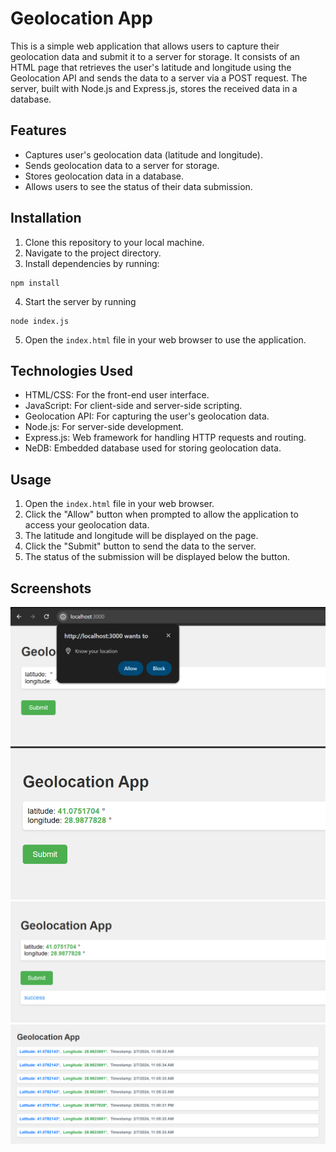 # Geolocation App

This is a simple web application that allows users to capture their geolocation data and submit it to a server for
storage. It consists of an HTML page that retrieves the user's latitude and longitude using the Geolocation API and
sends the data to a server via a POST request. The server, built with Node.js and Express.js, stores the received data
in a database.

## Features

- Captures user's geolocation data (latitude and longitude).
- Sends geolocation data to a server for storage.
- Stores geolocation data in a database.
- Allows users to see the status of their data submission.

## Installation

1. Clone this repository to your local machine.
2. Navigate to the project directory.
3. Install dependencies by running:

```
npm install
```

4. Start the server by running

```
node index.js
```

5. Open the `index.html` file in your web browser to use the application.

## Technologies Used

- HTML/CSS: For the front-end user interface.
- JavaScript: For client-side and server-side scripting.
- Geolocation API: For capturing the user's geolocation data.
- Node.js: For server-side development.
- Express.js: Web framework for handling HTTP requests and routing.
- NeDB: Embedded database used for storing geolocation data.

## Usage

1. Open the `index.html` file in your web browser.
2. Click the "Allow" button when prompted to allow the application to access your geolocation data.
3. The latitude and longitude will be displayed on the page.
4. Click the "Submit" button to send the data to the server.
5. The status of the submission will be displayed below the button.

## Screenshots 
![Screenshot-110350.png](Screenshots/Screenshot-110350.png)
![Screenshot-110405.png](Screenshots/Screenshot-110405.png)
![Screenshot-110423.png](Screenshots/Screenshot-110423.png)
![Screenshot-110544.png](Screenshots/Screenshot-110544.png)